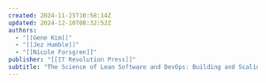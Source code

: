 ```yaml
---
created: 2024-11-25T10:58:14Z
updated: 2024-12-10T08:32:52Z
authors:
  - "[[Gene Kim]]"
  - "[[Jez Humble]]"
  - "[[Nicole Forsgren]]"
publisher: "[[IT Revolution Press]]"
subtitle: "The Science of Lean Software and DevOps: Building and Scaling High Performing Technology Organizations"
---
```

